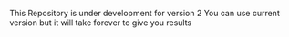 This Repository is under development for version 2
You can use current version but it will take forever to give you results
